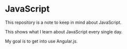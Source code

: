 # JavaScript
This repository is a note to keep in mind about JavaScript.


This shows what I learn about JavaScript every single day. 

My goal is to get into use Angular.js.
